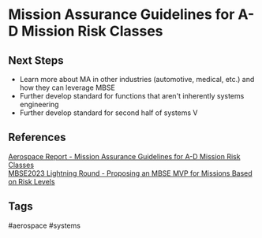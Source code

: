 # Mission Assurance Guidelines for A-D Mission Risk Classes



## Next Steps
* Learn more about MA in other industries (automotive, medical, etc.) and how they can leverage MBSE  
* Further develop standard for functions that aren't inherently systems engineering  
* Further develop standard for second half of systems V  

## References
[Aerospace Report - Mission Assurance Guidelines for A-D Mission Risk Classes](https://s3vi.ndc.nasa.gov/ssri-kb/static/resources/TOR-2011(8591)-21.pdf)  
[MBSE2023 Lightning Round - Proposing an MBSE MVP for Missions Based on Risk Levels](https://youtu.be/BdnARG9ZBlg?t=4994)  

## Tags
#aerospace #systems
